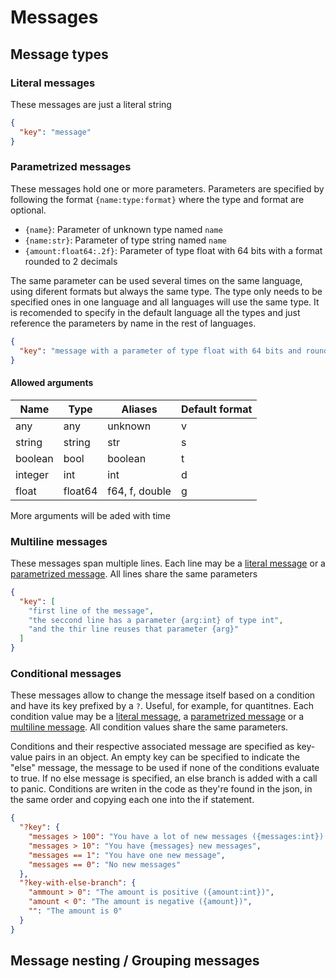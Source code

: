 # Messages

## Message types

### Literal messages

These messages are just a literal string

```json
{
  "key": "message"
}
```

### Parametrized messages

These messages hold one or more parameters. Parameters are specified by following the format `{name:type:format}` where the type and format are optional.

- `{name}`: Parameter of unknown type named `name`
- `{name:str}`: Parameter of type string named `name`
- `{amount:float64:.2f}`: Parameter of type float with 64 bits with a format rounded to 2 decimals

The same parameter can be used several times on the same language, using diferent formats but always the same type. The type only needs to be specified ones in one language and all languages will use the same type. It is recomended to specify in the default language all the types and just reference the parameters by name in the rest of languages.

```json
{
  "key": "message with a parameter of type float with 64 bits and rounded to 2 decimals {value:float64:.2f}"
}
```

#### Allowed arguments

| Name    | Type    | Aliases        | Default format |
| ------- | ------- | -------------- | -------------- |
| any     | any     | unknown        | v              |
| string  | string  | str            | s              |
| boolean | bool    | boolean        | t              |
| integer | int     | int            | d              |
| float   | float64 | f64, f, double | g              |

More arguments will be aded with time

### Multiline messages

These messages span multiple lines. Each line may be a [literal message](#literal-messages) or a [parametrized message](#parametrized-messages). All lines share the same parameters

```json
{
  "key": [
    "first line of the message",
    "the seccond line has a parameter {arg:int} of type int",
    "and the thir line reuses that parameter {arg}"
  ]
}
```

### Conditional messages

These messages allow to change the message itself based on a condition and have its key prefixed by a `?`. Useful, for example, for quantitnes. Each condition value may be a [literal message](#literal-messages), a [parametrized message](#parametrized-messages) or a [multiline message](#multiline-messages). All condition values share the same parameters.

Conditions and their respective associated message are specified as key-value pairs in an object. An empty key can be specified to indicate the "else" message, the message to be used if none of the conditions evaluate to true. If no else message is specified, an else branch is added with a call to panic. Conditions are writen in the code as they're found in the json, in the same order and copying each one into the if statement.

```json
{
  "?key": {
    "messages > 100": "You have a lot of new messages ({messages:int})!",
    "messages > 10": "You have {messages} new messages",
    "messages == 1": "You have one new message",
    "messages == 0": "No new messages"
  },
  "?key-with-else-branch": {
    "ammount > 0": "The amount is positive ({amount:int})",
    "amount < 0": "The amount is negative ({amount})",
    "": "The amount is 0"
  }
}
```

## Message nesting / Grouping messages
